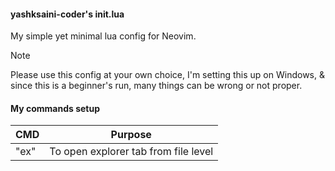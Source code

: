 #### yashksaini-coder's init.lua

My simple yet minimal lua config for Neovim. 

> [!Note]
> Please use this config at your own choice, I'm setting this up on Windows, & since this is a beginner's run, many things can be wrong or not proper.

#### My commands setup

|  CMD  |     Purpose       |
|-------|-------------------|
|"<space>ex"|To open explorer tab from file level|


